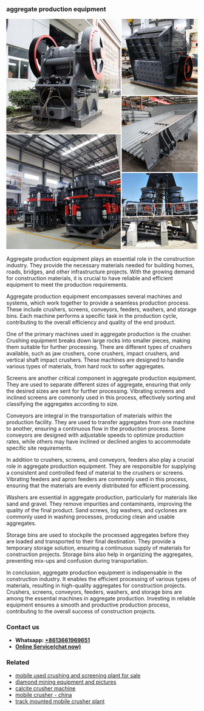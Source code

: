<h3>aggregate production equipment</h3><img src='1704791198.jpg' alt=''><p>Aggregate production equipment plays an essential role in the construction industry. They provide the necessary materials needed for building homes, roads, bridges, and other infrastructure projects. With the growing demand for construction materials, it is crucial to have reliable and efficient equipment to meet the production requirements.</p><p>Aggregate production equipment encompasses several machines and systems, which work together to provide a seamless production process. These include crushers, screens, conveyors, feeders, washers, and storage bins. Each machine performs a specific task in the production cycle, contributing to the overall efficiency and quality of the end product.</p><p>One of the primary machines used in aggregate production is the crusher. Crushing equipment breaks down large rocks into smaller pieces, making them suitable for further processing. There are different types of crushers available, such as jaw crushers, cone crushers, impact crushers, and vertical shaft impact crushers. These machines are designed to handle various types of materials, from hard rock to softer aggregates.</p><p>Screens are another critical component in aggregate production equipment. They are used to separate different sizes of aggregate, ensuring that only the desired sizes are sent for further processing. Vibrating screens and inclined screens are commonly used in this process, effectively sorting and classifying the aggregates according to size.</p><p>Conveyors are integral in the transportation of materials within the production facility. They are used to transfer aggregates from one machine to another, ensuring a continuous flow in the production process. Some conveyors are designed with adjustable speeds to optimize production rates, while others may have inclined or declined angles to accommodate specific site requirements.</p><p>In addition to crushers, screens, and conveyors, feeders also play a crucial role in aggregate production equipment. They are responsible for supplying a consistent and controlled feed of material to the crushers or screens. Vibrating feeders and apron feeders are commonly used in this process, ensuring that the materials are evenly distributed for efficient processing.</p><p>Washers are essential in aggregate production, particularly for materials like sand and gravel. They remove impurities and contaminants, improving the quality of the final product. Sand screws, log washers, and cyclones are commonly used in washing processes, producing clean and usable aggregates.</p><p>Storage bins are used to stockpile the processed aggregates before they are loaded and transported to their final destination. They provide a temporary storage solution, ensuring a continuous supply of materials for construction projects. Storage bins also help in organizing the aggregates, preventing mix-ups and confusion during transportation.</p><p>In conclusion, aggregate production equipment is indispensable in the construction industry. It enables the efficient processing of various types of materials, resulting in high-quality aggregates for construction projects. Crushers, screens, conveyors, feeders, washers, and storage bins are among the essential machines in aggregate production. Investing in reliable equipment ensures a smooth and productive production process, contributing to the overall success of construction projects.</p><h3>Contact us</h3><ul><li><strong>Whatsapp:&nbsp;<a href="https://wa.me/8613661969651">+8613661969651</a></strong></li><li><a href="https://swt.shibang-china.com/?git&amp;zhl&amp;aggregate production equipment"><strong>Online Service(chat now)</strong></a></li></ul><h3>Related</h3><ul><li><a href='mobile used crushing and screening plant for sale.md'>mobile used crushing and screening plant for sale</a></li><li><a href='diamond mining equipment and pictures.md'>diamond mining equipment and pictures</a></li><li><a href='calcite crusher machine.md'>calcite crusher machine</a></li><li><a href='mobile crusher  china.md'>mobile crusher - china</a></li><li><a href='track mounted mobile crusher plant.md'>track mounted mobile crusher plant</a></li></ul>
